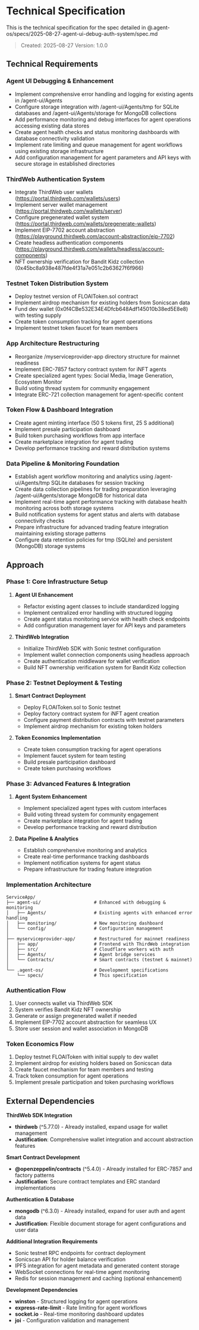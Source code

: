 # Technical Specification

This is the technical specification for the spec detailed in @.agent-os/specs/2025-08-27-agent-ui-debug-auth-system/spec.md

> Created: 2025-08-27
> Version: 1.0.0

## Technical Requirements

### Agent UI Debugging & Enhancement
- Implement comprehensive error handling and logging for existing agents in /agent-ui/Agents
- Configure storage integration with /agent-ui/Agents/tmp for SQLite databases and /agent-ui/Agents/storage for MongoDB collections
- Add performance monitoring and debug interfaces for agent operations accessing existing data stores
- Create agent health checks and status monitoring dashboards with database connectivity validation
- Implement rate limiting and queue management for agent workflows using existing storage infrastructure
- Add configuration management for agent parameters and API keys with secure storage in established directories

### ThirdWeb Authentication System
- Integrate ThirdWeb user wallets (https://portal.thirdweb.com/wallets/users)
- Implement server wallet management (https://portal.thirdweb.com/wallets/server)
- Configure pregenerated wallet system (https://portal.thirdweb.com/wallets/pregenerate-wallets)
- Implement EIP-7702 account abstraction (https://playground.thirdweb.com/account-abstraction/eip-7702)
- Create headless authentication components (https://playground.thirdweb.com/wallets/headless/account-components)
- NFT ownership verification for Bandit Kidz collection (0x45bc8a938e487fde4f31a7e051c2b63627f6f966)

### Testnet Token Distribution System
- Deploy testnet version of FLOAIToken.sol contract
- Implement airdrop mechanism for existing holders from Sonicscan data
- Fund dev wallet (0x0f4CBe532E34E4Dfcb648Adf145010b38ed5E8e8) with testing supply
- Create token consumption tracking for agent operations
- Implement testnet token faucet for team members

### App Architecture Restructuring
- Reorganize /myserviceprovider-app directory structure for mainnet readiness
- Implement ERC-7857 factory contract system for iNFT agents
- Create specialized agent types: Social Media, Image Generation, Ecosystem Monitor
- Build voting thread system for community engagement
- Integrate ERC-721 collection management for agent-specific content

### Token Flow & Dashboard Integration  
- Create agent minting interface (50 S tokens first, 25 S additional)
- Implement presale participation dashboard
- Build token purchasing workflows from app interface
- Create marketplace integration for agent trading
- Develop performance tracking and reward distribution systems

### Data Pipeline & Monitoring Foundation
- Establish agent workflow monitoring and analytics using /agent-ui/Agents/tmp SQLite databases for session tracking
- Create data collection pipelines for trading preparation leveraging /agent-ui/Agents/storage MongoDB for historical data
- Implement real-time agent performance tracking with database health monitoring across both storage systems
- Build notification systems for agent status and alerts with database connectivity checks
- Prepare infrastructure for advanced trading feature integration maintaining existing storage patterns
- Configure data retention policies for tmp (SQLite) and persistent (MongoDB) storage systems

## Approach

### Phase 1: Core Infrastructure Setup
1. **Agent UI Enhancement**
   - Refactor existing agent classes to include standardized logging
   - Implement centralized error handling with structured logging
   - Create agent status monitoring service with health check endpoints
   - Add configuration management layer for API keys and parameters

2. **ThirdWeb Integration**
   - Initialize ThirdWeb SDK with Sonic testnet configuration
   - Implement wallet connection components using headless approach
   - Create authentication middleware for wallet verification
   - Build NFT ownership verification system for Bandit Kidz collection

### Phase 2: Testnet Deployment & Testing
1. **Smart Contract Deployment**
   - Deploy FLOAIToken.sol to Sonic testnet
   - Deploy factory contract system for iNFT agent creation
   - Configure payment distribution contracts with testnet parameters
   - Implement airdrop mechanism for existing token holders

2. **Token Economics Implementation**
   - Create token consumption tracking for agent operations
   - Implement faucet system for team testing
   - Build presale participation dashboard
   - Create token purchasing workflows

### Phase 3: Advanced Features & Integration
1. **Agent System Enhancement**
   - Implement specialized agent types with custom interfaces
   - Build voting thread system for community engagement
   - Create marketplace integration for agent trading
   - Develop performance tracking and reward distribution

2. **Data Pipeline & Analytics**
   - Establish comprehensive monitoring and analytics
   - Create real-time performance tracking dashboards
   - Implement notification systems for agent status
   - Prepare infrastructure for trading feature integration

### Implementation Architecture

```
ServiceApp/
├── agent-ui/                    # Enhanced with debugging & monitoring
│   ├── Agents/                  # Existing agents with enhanced error handling
│   ├── monitoring/              # New monitoring dashboard
│   └── config/                  # Configuration management
│
├── myserviceprovider-app/       # Restructured for mainnet readiness
│   ├── app/                     # Frontend with ThirdWeb integration
│   ├── src/                     # Cloudflare workers with auth
│   ├── Agents/                  # Agent bridge services
│   └── Contracts/               # Smart contracts (testnet & mainnet)
│
└── .agent-os/                   # Development specifications
    └── specs/                   # This specification
```

### Authentication Flow
1. User connects wallet via ThirdWeb SDK
2. System verifies Bandit Kidz NFT ownership
3. Generate or assign pregenerated wallet if needed
4. Implement EIP-7702 account abstraction for seamless UX
5. Store user session and wallet association in MongoDB

### Token Economics Flow
1. Deploy testnet FLOAIToken with initial supply to dev wallet
2. Implement airdrop for existing holders based on Sonicscan data
3. Create faucet mechanism for team members and testing
4. Track token consumption for agent operations
5. Implement presale participation and token purchasing workflows

## External Dependencies

**ThirdWeb SDK Integration**
- **thirdweb** (^5.77.0) - Already installed, expand usage for wallet management
- **Justification**: Comprehensive wallet integration and account abstraction features

**Smart Contract Development**
- **@openzeppelin/contracts** (^5.4.0) - Already installed for ERC-7857 and factory patterns
- **Justification**: Secure contract templates and ERC standard implementations

**Authentication & Database**
- **mongodb** (^6.3.0) - Already installed, expand for user auth and agent data
- **Justification**: Flexible document storage for agent configurations and user data

**Additional Integration Requirements**
- Sonic testnet RPC endpoints for contract deployment
- Sonicscan API for holder balance verification
- IPFS integration for agent metadata and generated content storage
- WebSocket connections for real-time agent monitoring
- Redis for session management and caching (optional enhancement)

**Development Dependencies**
- **winston** - Structured logging for agent operations
- **express-rate-limit** - Rate limiting for agent workflows
- **socket.io** - Real-time monitoring dashboard updates
- **joi** - Configuration validation and management